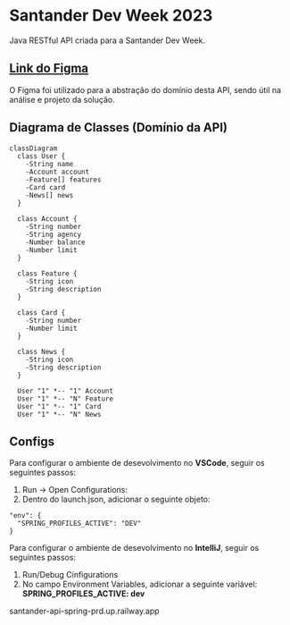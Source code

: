 # Santander Dev Week 2023

Java RESTful API criada para a Santander Dev Week.

## [Link do Figma](https://www.figma.com/file/0ZsjwjsYlYd3timxqMWlbj/SANTANDER---Projeto-Web%2FMobile?type=design&node-id=1421%3A432&mode=design&t=6dPQuerScEQH0zAn-1)

O Figma foi utilizado para a abstração do domínio desta API, sendo útil na análise e projeto da solução.

## Diagrama de Classes (Domínio da API)

```mermaid
classDiagram
  class User {
    -String name
    -Account account
    -Feature[] features
    -Card card
    -News[] news
  }

  class Account {
    -String number
    -String agency
    -Number balance
    -Number limit
  }

  class Feature {
    -String icon
    -String description
  }

  class Card {
    -String number
    -Number limit
  }

  class News {
    -String icon
    -String description
  }

  User "1" *-- "1" Account
  User "1" *-- "N" Feature
  User "1" *-- "1" Card
  User "1" *-- "N" News
```

## Configs

Para configurar o ambiente de desevolvimento no **VSCode**, seguir os seguintes passos:

1. Run -> Open Configurations:
2. Dentro do launch.json, adicionar o seguinte objeto: 

```
"env": {
  "SPRING_PROFILES_ACTIVE": "DEV"
}

```
Para configurar o ambiente de desevolvimento no **IntelliJ**, seguir os seguintes passos:

1. Run/Debug Cinfigurations
2. No campo Environment Variables, adicionar a seguinte variável: **SPRING_PROFILES_ACTIVE: dev**


santander-api-spring-prd.up.railway.app
